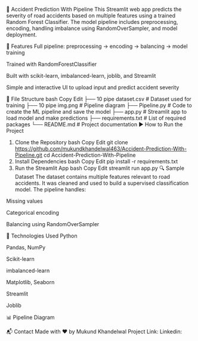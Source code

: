 🚧 Accident Prediction With Pipeline
This Streamlit web app predicts the severity of road accidents based on multiple features using a trained Random Forest Classifier. The model pipeline includes preprocessing, encoding, handling imbalance using RandomOverSampler, and model deployment.

📌 Features
Full pipeline: preprocessing → encoding → balancing → model training

Trained with RandomForestClassifier

Built with scikit-learn, imbalanced-learn, joblib, and Streamlit

Simple and interactive UI to upload input and predict accident severity

📁 File Structure
bash
Copy
Edit
├── 10 pipe dataset.csv         # Dataset used for training
├── 10 pipe img.png             # Pipeline diagram
├── Pipeline.py                 # Code to create the ML pipeline and save the model
├── app.py                      # Streamlit app to load model and make predictions
├── requirements.txt            # List of required packages
└── README.md                   # Project documentation
▶️ How to Run the Project
1. Clone the Repository
bash
Copy
Edit
git clone https://github.com/mukundkhandelwal463/Accident-Prediction-With-Pipeline.git
cd Accident-Prediction-With-Pipeline
2. Install Dependencies
bash
Copy
Edit
pip install -r requirements.txt
3. Run the Streamlit App
bash
Copy
Edit
streamlit run app.py
🔍 Sample Dataset
The dataset contains multiple features relevant to road accidents. It was cleaned and used to build a supervised classification model. The pipeline handles:

Missing values

Categorical encoding

Balancing using RandomOverSampler

🔧 Technologies Used
Python

Pandas, NumPy

Scikit-learn

imbalanced-learn

Matplotlib, Seaborn

Streamlit

Joblib

📊 Pipeline Diagram

📬 Contact
Made with ❤️ by Mukund Khandelwal
Project Link: 
Linkedin: 

